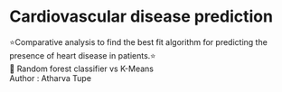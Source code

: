 # Cardiovascular disease prediction
⭐️Comparative analysis to find the best fit algorithm for predicting the presence of heart disease in patients.⭐️<br>
📌 Random forest classifier vs K-Means<br>
Author : Atharva Tupe
